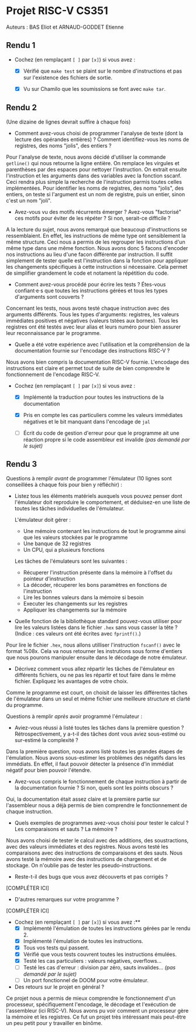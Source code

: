 # Projet RISC-V CS351

Auteurs : BAS Eliot et ARNAUD-GODDET Etienne

## Rendu 1

* Cochez (en remplaçant `[ ]` par `[x]`) si vous avez :
  - [x] Vérifié que `make test` se plaint sur le nombre d'instructions et pas
      sur l'existence des fichiers de sortie.
  - [x] Vu sur Chamilo que les soumissions se font avec `make tar`.


## Rendu 2

(Une dizaine de lignes devrait suffire à chaque fois)

* Comment avez-vous choisi de programmer l'analyse de texte (dont la lecture
des opérandes entières) ? Comment identifiez-vous les noms de registres, des noms "jolis", des entiers ?

Pour l'analyse de texte, nous avons décidé d'utiliser la commande `getline()` qui nous retourne la ligne entière. On remplace les virgules et parenthèses par des espaces pour nettoyer l'instruction. On extrait ensuite l'instruction et les arguments dans des variables avec la fonction sscanf. Ceci rendra plus simple la recherche de l'instruction parmis toutes celles implémentées. Pour identifier les noms de registres, des noms "jolis", des entiers, on teste si l'argument est un nom de registre, puis un entier, sinon c'est un nom "joli".


* Avez-vous vu des motifs récurrents émerger ? Avez-vous "factorisé" ces motifs
pour éviter de les répéter ? Si non, serait-ce difficile ?

A la lecture du sujet, nous avons remarqué que beaucoup d'instructions se ressemblaient. En effet, les instructions de même type ont sensiblement la même structure. Ceci nous a permis de les regrouper les instructions d'un même type dans une même fonction. Nous avons donc 5 facons d'encoder nos instructions au lieu d'une facon différente par instruction. Il suffit simplement de tester quelle est l'instruction dans la fonction pour appliquer les changements spécifiques à cette instruction si nécessaire. Cela permet de simplifier grandement le code et notament la répétition du code.

* Comment avez-vous procédé pour écrire les tests ? Étes-vous confiant·e·s que
toutes les instructions gérées et tous les types d'arguments sont couverts ?

Concernant les tests, nous avons testé chaque instruction avec des arguments différents. Tous les types d'arguments: registres, les valeurs immédiates positives et négatives (valeurs tstées aux bornes). Tous les registres ont été testés avec leur alias et leurs numéro pour bien assurer leur reconnaissance par le programme.

* Quelle a été votre expérience avec l'utilisation et la compréhension de la
documentation fournie sur l'encodage des instructions RISC-V ?

Nous avons bien compris la documentation RISC-V fournie. L'encodage des instructions est claire et permet tout de suite de bien comprendre le fonctionnement de l'encodage RISC-V.

* Cochez (en remplaçant `[ ]` par `[x]`) si vous avez :
  - [x] Implémenté la traduction pour toutes les instructions de la documentation
  - [x] Pris en compte les cas particuliers comme les valeurs immédiates négatives et le bit manquant dans l'encodage de `jal`
  - [ ] Écrit du code de gestion d'erreur pour que le programme ait une réaction propre si le code assembleur est invalide _(pas demandé par le sujet)_


## Rendu 3

Questions à remplir _avant_ de programmer l'émulateur (10 lignes sont conseillées à chaque fois pour bien y réfléchir) :

* Listez tous les éléments matériels auxquels vous pouvez penser dont l'émulateur doit reproduire le comportement, et déduisez-en une liste de toutes les tâches individuelles de l'émulateur.


  L'émulateur doit gérer :

  - Une mémoire contenant les instructions de tout le programme ainsi que les valeurs stockées par le programme
  - Une banque de 32 registres
  - Un CPU, qui a plusieurs fonctions
  
  Les tâches de l'émulateurs sont les suivantes :
    - Récuperer l'instruction présente dans la mémoire à l'offset du pointeur d'instruction
    - La décoder, récuperer les bons paramètres en fonctions de l'instruction
    - Lire les bonnes valeurs dans la mémoire si besoin
    - Executer les changements sur les registres
    - Appliquer les changements sur la mémoire
  

* Quelle fonction de la bibliothèque standard pouvez-vous utiliser pour lire les valeurs listées dans le fichier `.hex` sans vous casser la tête ? (Indice : ces valeurs ont été écrites avec `fprintf()`.)

Pour lire le fichier `.hex`, nous allons utilliser l'instruction `fscanf()` avec le format %08x. Cela va nous retourner les instrutions sous forme d'entiers que nous pourons manipuler ensuite dans le décodage de notre émulateur.

* Décrivez comment vous allez répartir les tâches de l'émulateur en différents fichiers, ou ne pas les répartir et tout faire dans le même fichier. Expliquez les avantages de votre choix.

Comme le programme est court, on choisit de laisser les différentes tâches de l'émulateur dans un seul et même fichier une meilleure structure et clarté du programme.

Questions à remplir _après_ avoir programmé l'émulateur :

* Aviez-vous réussi à listé toutes les tâches dans la première question ? Rétrospectivement, y a-t-il des tâches dont vous aviez sous-estimé ou sur-estimé la complexité ?

Dans la première question, nous avons listé toutes les grandes étapes de l'émulation. Nous avons sous-estimer les problèmes des négatifs dans les immédiats. En effet, il faut pouvoir détecter la présence d'in immédiat négatif pour bien pouvoir l'étendre.

* Avez-vous compris le fonctionnement de chaque instruction à partir de la
documentation fournie ? Si non, quels sont les points obscurs ?

Oui, la documentation était assez claire et la première partie sur l'assembleur nous a déjà permis de bien comprendre le fonctionnement de chaque instruction.

* Quels exemples de programmes avez-vous choisi pour tester le calcul ? Les
comparaisons et sauts ? La mémoire ?

Nous avons choisi de tester le calcul avec des additions, des soustractions, avec des valeurs immédiates et des registres. Nous avons testé les comparaisons avec des instructions de comparaisons et des sauts. Nous avons testé la mémoire avec des instructions de chargement et de stockage. On n'oublie pas de tester les pseudo-instructions.

* Reste-t-il des bugs que vous avez découverts et pas corrigés ?

[COMPLÉTER ICI]

* D'autres remarques sur votre programme ?

[COMPLÉTER ICI]

* Cochez (en remplaçant `[ ]` par `[x]`) si vous avez :**
  - [x] Implémenté l'émulation de toutes les instructions gérées par le rendu 2.
  - [x] Implémenté l'émulation de toutes les instructions.
  - [x] Tous vos tests qui passent.
  - [x] Vérifié que vous tests couvrent toutes les instructions émulées.
  - [x] Testé les cas particuliers : valeurs négatives, overflows...
  - [ ] Testé les cas d'erreur : division par zéro, sauts invalides... _(pas demandé par le sujet)_
  - [ ] Un port fonctionnel de DOOM pour votre émulateur.

* Des retours sur le projet en général ?

Ce projet nous a permis de mieux comprendre le fonctionnement d'un processeur, spécifiquement l'encodage, le décodage et l'exécution de l'assembleur (ici RISC-V). Nous avons pu voir comment un processeur gère la mémoire et les registres.
Ce fut un projet très intéressant mais peut-être un peu petit pour y travailler en binôme.